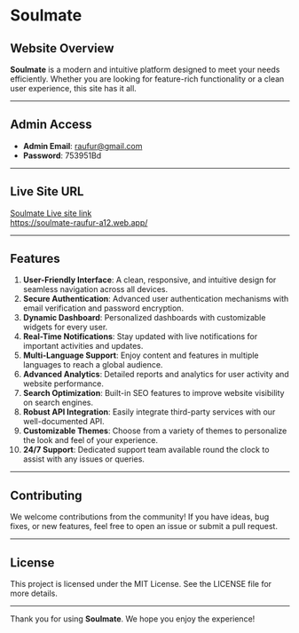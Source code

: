 # Soulmate

## Website Overview

**Soulmate** is a modern and intuitive platform designed to meet your needs efficiently. Whether you are looking for feature-rich functionality or a clean user experience, this site has it all.

---

## Admin Access

- **Admin Email**: raufur@gmail.com
- **Password**: 753951Bd

---

## Live Site URL

[Soulmate Live site link](https://soulmate-raufur-a12.web.app/)
<br>
https://soulmate-raufur-a12.web.app/

---

## Features

1. **User-Friendly Interface**: A clean, responsive, and intuitive design for seamless navigation across all devices.
2. **Secure Authentication**: Advanced user authentication mechanisms with email verification and password encryption.
3. **Dynamic Dashboard**: Personalized dashboards with customizable widgets for every user.
4. **Real-Time Notifications**: Stay updated with live notifications for important activities and updates.
5. **Multi-Language Support**: Enjoy content and features in multiple languages to reach a global audience.
6. **Advanced Analytics**: Detailed reports and analytics for user activity and website performance.
7. **Search Optimization**: Built-in SEO features to improve website visibility on search engines.
8. **Robust API Integration**: Easily integrate third-party services with our well-documented API.
9. **Customizable Themes**: Choose from a variety of themes to personalize the look and feel of your experience.
10. **24/7 Support**: Dedicated support team available round the clock to assist with any issues or queries.

---

## Contributing

We welcome contributions from the community! If you have ideas, bug fixes, or new features, feel free to open an issue or submit a pull request.

---

## License

This project is licensed under the MIT License. See the LICENSE file for more details.

---

Thank you for using **Soulmate**. We hope you enjoy the experience!
